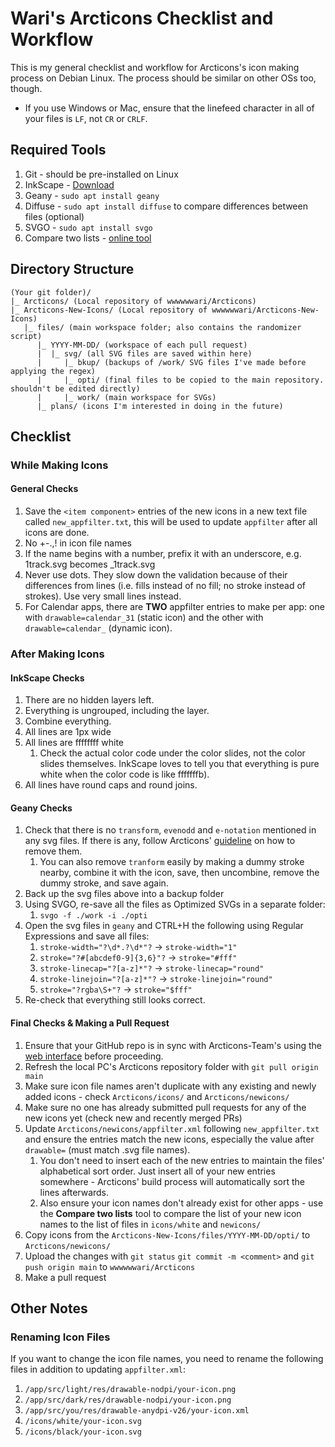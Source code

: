 # Wari's Arcticons Checklist and Workflow
This is my general checklist and workflow for Arcticons's icon making process on Debian Linux. The process should be similar on other OSs too, though.
* If you use Windows or Mac, ensure that the linefeed character in all of your files is `LF`, not `CR` or `CRLF`. 
## Required Tools
1. Git - should be pre-installed on Linux
2. InkScape - [Download](https://inkscape.org/release/1.2.2/gnulinux/)
3. Geany - `sudo apt install geany`
4. Diffuse - `sudo apt install diffuse` to compare differences between files (optional)
5. SVGO - `sudo apt install svgo`
6. Compare two lists - [online tool](https://comparetwolists.com/)
## Directory Structure
```
(Your git folder)/
|_ Arcticons/ (Local repository of wwwwwwari/Arcticons)
|_ Arcticons-New-Icons/ (Local repository of wwwwwwari/Arcticons-New-Icons)
   |_ files/ (main workspace folder; also contains the randomizer script)
      |_ YYYY-MM-DD/ (workspace of each pull request)
      |  |_ svg/ (all SVG files are saved within here)
      |     |_ bkup/ (backups of /work/ SVG files I've made before applying the regex)
      |     |_ opti/ (final files to be copied to the main repository. shouldn't be edited directly)
      |     |_ work/ (main workspace for SVGs)
      |_ plans/ (icons I'm interested in doing in the future)
```
## Checklist
### While Making Icons
#### General Checks
1. Save the `<item component>` entries of the new icons in a new text file called `new_appfilter.txt`, this will be used to update `appfilter` after all icons are done.
2. No +-.,! in icon file names
3. If the name begins with a number, prefix it with an underscore, e.g. 1track.svg becomes \_1track.svg
4. Never use dots. They slow down the validation because of their differences from lines (i.e. fills instead of no fill; no stroke instead of strokes).  Use very small lines instead.
5. For Calendar apps, there are **TWO** appfilter entries to make per app: one with `drawable=calendar_31` (static icon) and the other with `drawable=calendar_` (dynamic icon).
### After Making Icons 
#### InkScape Checks
1. There are no hidden layers left.
2. Everything is ungrouped, including the layer. 
3. Combine everything.
4. All lines are 1px wide
5. All lines are ffffffff white
    1. Check the actual color code under the color slides, not the color slides themselves. InkScape loves to tell you that everything is pure white when the color code is like fffffffb).
7. All lines have round caps and round joins.
#### Geany Checks
1. Check that there is no `transform`, `evenodd` and `e-notation` mentioned in any svg files. If there is any, follow Arcticons' [guideline](https://ithub.com/Donnnno/Arcticons/blob/main/CONTRIBUTING.md#how-to-replace) on how to remove them.
    1. You can also remove `tranform` easily by making a dummy stroke nearby, combine it with the icon, save, then uncombine, remove the dummy stroke, and save again.
2. Back up the svg files above into a backup folder
3. Using SVGO, re-save all the files as Optimized SVGs in a separate folder:
    1. `svgo -f ./work -i ./opti`
4. Open the svg files in `geany` and CTRL+H the following using Regular Expressions and save all files:
    1. `stroke-width="?\d*.?\d*"?` -> `stroke-width="1"`
    2. `stroke="?#[abcdef0-9]{3,6}"?` -> `stroke="#fff"`
    3. `stroke-linecap="?[a-z]*"?` -> `stroke-linecap="round"`
    4. `stroke-linejoin="?[a-z]*"?` -> `stroke-linejoin="round"`
    5. `stroke="?rgba\S+"?` -> `stroke="$fff"`
5. Re-check that everything still looks correct.
#### Final Checks & Making a Pull Request
1. Ensure that your GitHub repo is in sync with Arcticons-Team's using the [web interface](https://docs.github.com/en/pull-requests/collaborating-with-pull-requests/working-with-forks/syncing-a-fork) before proceeding.
2. Refresh the local PC's Arcticons repository folder with `git pull origin main`
3. Make sure icon file names aren't duplicate with any existing and newly added icons - check `Arcticons/icons/` and `Arcticons/newicons/`
4. Make sure no one has already submitted pull requests for any of the new icons yet (check new and recently merged PRs)
5. Update `Arcticons/newicons/appfilter.xml` following `new_appfilter.txt` and ensure the entries match the new icons, especially the value after `drawable=` (must match .svg file names).
    1. You don't need to insert each of the new entries to maintain the files' alphabetical sort order. Just insert all of your new entries somewhere - Arcticons' build process will automatically sort the lines afterwards.
    2. Also ensure your icon names don't already exist for other apps - use the **Compare two lists** tool to compare the list of your new icon names to the list of files in `icons/white` and `newicons/`
6. Copy icons from the `Arcticons-New-Icons/files/YYYY-MM-DD/opti/` to `Arcticons/newicons/`
7. Upload the changes with `git status` `git commit -m <comment>` and `git push origin main` to `wwwwwwari/Arcticons`
8. Make a pull request
## Other Notes
### Renaming Icon Files
If you want to change the icon file names, you need to rename the following files in addition to updating `appfilter.xml`:
1. `/app/src/light/res/drawable-nodpi/your-icon.png`
2. `/app/src/dark/res/drawable-nodpi/your-icon.png`
3. `/app/src/you/res/drawable-anydpi-v26/your-icon.xml`
4. `/icons/white/your-icon.svg`
5. `/icons/black/your-icon.svg`
